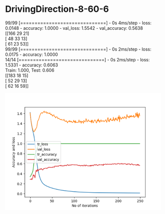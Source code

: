# DrivingDirection-8-60-6
99/99 [==============================] - 0s 4ms/step - loss: 0.0148 - accuracy: 1.0000 - val_loss: 1.5542 - val_accuracy: 0.5638  <br/>
[[166  29  21]  <br/>
 [ 48  33  13]  <br/>
 [ 61  23  53]] <br/>
99/99 [==============================] - 0s 2ms/step - loss: 0.0175 - accuracy: 1.0000  <br/>
14/14 [==============================] - 0s 2ms/step - loss: 1.5331 - accuracy: 0.6063  <br/>
Train: 1.000, Test: 0.606 <br/>
[[183  18  15]  <br/>
 [ 52  29  13]  <br/>
 [ 62  16  59]] <br/>
 
  ![Screenshot](accuracy_60_6_Participants_5_conv_3_layers.png)
